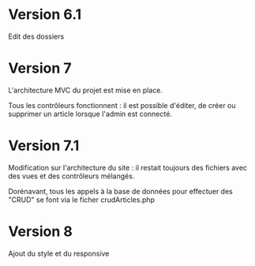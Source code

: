 # Version 6.1

Edit des dossiers


# Version 7

L'architecture MVC du projet est mise en place.

Tous les contrôleurs fonctionnent : il est possible d'éditer, de créer ou supprimer un article lorsque l'admin est connecté.

# Version 7.1

Modification sur l'architecture du site : il restait toujours des fichiers avec des vues et des contrôleurs mélangés.

Dorénavant, tous les appels à la base de données pour effectuer des "CRUD" se font via le ficher crudArticles.php

# Version 8

Ajout du style et du responsive
